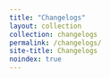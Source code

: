 ```yaml
---
title: "Changelogs"
layout: collection
collection: changelogs
permalink: /changelogs/
site-title: Changelogs
noindex: true
---
```


